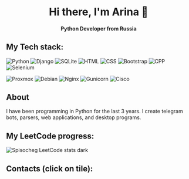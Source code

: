 <h1 align="center">Hi there, I'm Arina 👋</h1>
<h4 align="center">Python Developer from Russia</h3>

<h2>My Tech stack:</h2>
<p>
  <img alt="Python" src="https://img.shields.io/badge/python-3670A0?style=for-the-badge&logo=python&logoColor=ffdd54">
  <img alt="Django" src="https://img.shields.io/badge/django-%23092E20.svg?style=for-the-badge&logo=django&logoColor=white">
  <img alt="SQLite" src="https://img.shields.io/badge/sqlite-%2307405e.svg?style=for-the-badge&logo=sqlite&logoColor=white">
  <img alt="HTML" src="https://img.shields.io/badge/html5-%23E34F26.svg?style=for-the-badge&logo=html5&logoColor=white">
  <img alt="CSS" src="https://img.shields.io/badge/css3-%231572B6.svg?style=for-the-badge&logo=css3&logoColor=white">
  <img alt="Bootstrap" src="https://img.shields.io/badge/bootstrap-%238511FA.svg?style=for-the-badge&logo=bootstrap&logoColor=white">
  <img alt="CPP" src="https://img.shields.io/badge/c++-%2300599C.svg?style=for-the-badge&logo=c%2B%2B&logoColor=white">
  <img alt="Selenium" src="https://img.shields.io/badge/-selenium-%43B02A?style=for-the-badge&logo=selenium&logoColor=white">
</p>
<p>
  <img alt="Proxmox" src="https://img.shields.io/badge/proxmox-proxmox?style=for-the-badge&logo=proxmox&logoColor=%23E57000&labelColor=%232b2a33&color=%232b2a33">
  <img alt="Debian" src="https://img.shields.io/badge/Debian-D70A53?style=for-the-badge&logo=debian&logoColor=white">
  <img alt="Nginx" src="https://img.shields.io/badge/nginx-%23009639.svg?style=for-the-badge&logo=nginx&logoColor=white">
  <img alt="Gunicorn" src="https://img.shields.io/badge/gunicorn-%298729.svg?style=for-the-badge&logo=gunicorn&logoColor=white">
  <img alt="Cisco" src="https://img.shields.io/badge/cisco-%23049fd9.svg?style=for-the-badge&logo=cisco&logoColor=black">
</p>

<!-- https://img.shields.io/badge/markdown-%23000000.svg?style=for-the-badge&logo=markdown&logoColor=white -->

<!--
<h4>Roadmap:</h4>
https://img.shields.io/badge/FastAPI-005571?style=for-the-badge&logo=fastapi
https://img.shields.io/badge/opencv-%23white.svg?style=for-the-badge&logo=opencv&logoColor=white
https://img.shields.io/badge/Qt-%23217346.svg?style=for-the-badge&logo=Qt&logoColor=white
-->

<h2>About</h2>
<p>I have been programming in Python for the last 3 years. I create telegram bots, parsers, web applications, and desktop programs.</p>

<h2>My LeetCode progress:</h2>
<p><img alt="Spisocheg LeetCode stats dark" src="https://leetcode-badge-sage.vercel.app/badge/Spisocheg?theme=dark&amp;bgColor=282828"></p>

<h2>Contacts (click on tile):</h2>
<a href="https://t.me/Spisocheg"><img alt="" src="https://img.shields.io/badge/Telegram-2CA5E0?style=for-the-badge&logo=telegram&logoColor=white"></a>

<!--
**Spisocheg/Spisocheg** is a ✨ _special_ ✨ repository because its `README.md` (this file) appears on your GitHub profile.

Here are some ideas to get you started:

- 🔭 I’m currently working on ...
- 🌱 I’m currently learning ...
- 👯 I’m looking to collaborate on ...
- 🤔 I’m looking for help with ...
- 💬 Ask me about ...
- 📫 How to reach me: ...
- 😄 Pronouns: ...
- ⚡ Fun fact: ...
-->
